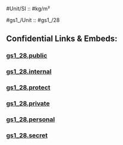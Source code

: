 


#Unit/SI ::  #kg/m²

#gs1_/Unit :: #gs1_/28


## Confidential Links & Embeds: 

### [gs1_28.public](/_public\UN(United_Nations)\CEFACT/gs1_28.public.md) 

### [gs1_28.internal](/_internal\UN(United_Nations)\CEFACT/gs1_28.internal.md) 

### [gs1_28.protect](/_protect\UN(United_Nations)\CEFACT/gs1_28.protect.md) 

### [gs1_28.private](/_private\UN(United_Nations)\CEFACT/gs1_28.private.md) 

### [gs1_28.personal](/_personal\UN(United_Nations)\CEFACT/gs1_28.personal.md) 

### [gs1_28.secret](/_secret\UN(United_Nations)\CEFACT/gs1_28.secret.md)

